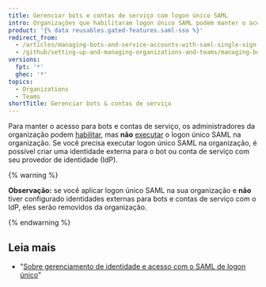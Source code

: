 ```yaml
---
title: Gerenciar bots e contas de serviço com logon único SAML
intro: Organizações que habilitaram logon único SAML podem manter o acesso para bots e contas de serviço.
product: '{% data reusables.gated-features.saml-sso %}'
redirect_from:
  - /articles/managing-bots-and-service-accounts-with-saml-single-sign-on
  - /github/setting-up-and-managing-organizations-and-teams/managing-bots-and-service-accounts-with-saml-single-sign-on
versions:
  fpt: '*'
  ghec: '*'
topics:
  - Organizations
  - Teams
shortTitle: Gerenciar bots & contas de serviço
---
```


Para manter o acesso para bots e contas de serviço, os administradores da organização podem [habilitar](/articles/enabling-and-testing-saml-single-sign-on-for-your-organization), mas **não** [executar](/articles/enforcing-saml-single-sign-on-for-your-organization) o logon único SAML na organização. Se você precisa executar logon único SAML na organização, é possível criar uma identidade externa para o bot ou conta de serviço com seu provedor de identidade (IdP).

{% warning %}

**Observação:** se você aplicar logon único SAML na sua organização e **não** tiver configurado identidades externas para bots e contas de serviço com o IdP, eles serão removidos da organização.

{% endwarning %}

## Leia mais

- "[Sobre gerenciamento de identidade e acesso com o SAML de logon único](/articles/about-identity-and-access-management-with-saml-single-sign-on)"
